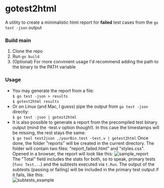 # gotest2html
A utility to create a minimalistic html report for **failed** test cases from the `go test -json` output

### Build main
1. Clone the repo
2. Run `go build`
3. (Optional) For more convinient usage I'd recommend adding the path to the binary to the PATH variable

### Usage
* You may generate the report from a file:\
`$ go test -json > results`\
`$ gotest2html results`
* Or on Linux (and Mac, I guess) pipe the output from `go test -json` directly:\
`$ go test -json | gotest2html`
* It is also possible to generate a report from the precompiled test binary output (mind the -test.v option though!). In this case the timestamps will be missing, the rest stays the same:\
`$ go tool test2json ./yourBin.test -test.v | gotest2html`
Once done, the folder "reports" will be created in the current directory. The folder will contain two files: "report_failed.html" and "styles.css".\
Opened in a browser, the report will look like this:
![sample_report](https://user-images.githubusercontent.com/53792559/113504938-55849880-9544-11eb-8231-3673f020fe71.png)\
The "Total" field includes the stats for both, so to speak, primary tests (`func Test...`) and the subtests executed via `t.Run`.
The output of the subtests (passing or failing) will be included in the primary test output if it fails, like this:\
![subtests_example](https://user-images.githubusercontent.com/53792559/113505156-beb8db80-9545-11eb-886a-cf87386b28d4.png)
